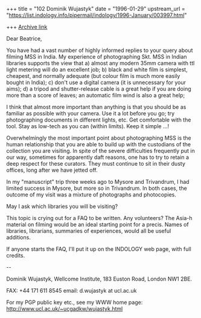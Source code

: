 +++
title = "102 Dominik Wujastyk"
date = "1996-01-29"
upstream_url = "https://list.indology.info/pipermail/indology/1996-January/003997.html"

+++
[Archive link](https://list.indology.info/pipermail/indology/1996-January/003997.html)

Dear Beatrice,

You have had a vast number of highly informed replies to your query
about filming MSS in India.  My experience of photographing Skt. MSS in
Indian libraries supports the view that
a) almost any modern 35mm camera with ttl light metering will do an
        excellent job;
b) black and white film is simplest, cheapest, and normally adequate
        (but colour film is much more easily bought in India);
c) don't use a digital camera (it is unnecessary for your aims);
d) a tripod and shutter-release cable is a great help if you are doing
        more than a score of leaves; an automatic film wind is also a
        great help;


I think that almost more important than anything is that you should be
as familiar as possible with your camera.  Use it a lot before you go;
try photographing documents in different lights, etc. Get comfortable
with the tool.  Stay as low-tech as you can (within limits).  Keep it
simple ...!

Overwhelmingly the most important point about photographing MSS is the
human relationship that you are able to build up with the custodians of
the collection you are visiting.  In spite of the severe difficulties
frequently put in our way, sometimes for apparently daft reasons,
one has to try to retain a deep respect for these curators.  They must
continue to sit in their dusty offices, long after we have jetted off.

In my "manuscript" trip three weeks ago to Mysore and Trivandrum, I had
limited success in Mysore, but more so in Trivandrum.  In both cases,
the outcome of my visit was a mixture of photographs and photocopies.

May I ask which libraries you will be visiting?

This topic is crying out for a FAQ to be written.  Any volunteers?  The
Asia-h material on filming would be an ideal starting point for a
precis.  Names of libraries, librarians, summaries of experiences, would
all be useful additions.

If anyone starts the FAQ, I'll put it up on the INDOLOGY web page, with
full credits.



-- 

Dominik Wujastyk,
Wellcome Institute,
183 Euston Road,
London NW1 2BE.

FAX: +44 171 611 8545
email: d.wujastyk at ucl.ac.uk

For my PGP public key etc., see my WWW home page:
http://www.ucl.ac.uk/~ucgadkw/wujastyk.html






